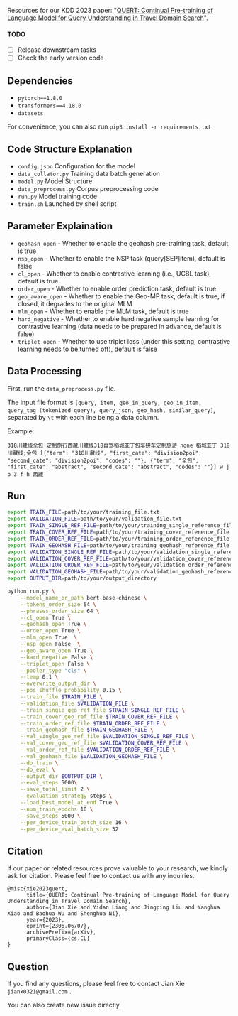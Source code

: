 Resources for our KDD 2023 paper: "[QUERT: Continual Pre-training of Language Model for Query Understanding in Travel Domain Search](https://arxiv.org/abs/2306.06707)".

#### TODO

- [ ] Release downstream tasks
- [ ] Check the early version code

## Dependencies

- `pytorch==1.8.0`
- `transformers==4.18.0`
- `datasets`

For convenience, you can also run `pip3 install -r requirements.txt`

## Code Structure Explanation


- `config.json` Configuration for the model
- `data_collator.py` Training data batch generation
- `model.py` Model Structure
- `data_preprocess.py` Corpus preprocessing code
- `run.py` Model training code
- `train.sh` Launched by shell script

## Parameter Explaination
- `geohash_open` - Whether to enable the geohash pre-training task, default is true
- `nsp_open` - Whether to enable the NSP task (query[SEP]item), default is false
- `cl_open` - Whether to enable contrastive learning (i.e., UCBL task), default is true
- `order_open` - Whether to enable order prediction task, default is true
- `geo_aware_open` - Whether to enable the Geo-MP task, default is true, if closed, it degrades to the original MLM
- `mlm_open` - Whether to enable the MLM task, default is true
- `hard_negative` - Whether to enable hard negative sample learning for contrastive learning (data needs to be prepared in advance, default is false)
- `triplet_open` - Whether to use triplet loss (under this setting, contrastive learning needs to be turned off), default is false

## Data Processing
First, run the `data_preprocess.py` file. 

The input file format is `[query, item, geo_in_query, geo_in_item, query_tag (tokenized query), query_json, geo_hash, similar_query]`, separated by `\t` with each line being a data column.

Example: 

`318川藏线全包 定制旅行西藏川藏线318自驾稻城亚丁包车拼车定制旅游 none 稻城亚丁 318川藏线;全包 [{"term": "318川藏线", "first_cate": "division2poi", "second_cate": "division2poi", "codes": ""}, {"term": "全包", "first_cate": "abstract", "second_cate": "abstract", "codes": ""}] w j p 3 f h 西藏`

## Run

```bash
export TRAIN_FILE=path/to/your/training_file.txt
export VALIDATION_FILE=path/to/your/validation_file.txt
export TRAIN_SINGLE_REF_FILE=path/to/your/training_single_reference_file.txt
export TRAIN_COVER_REF_FILE=path/to/your/training_cover_reference_file.txt
export TRAIN_ORDER_REF_FILE=path/to/your/training_order_reference_file.txt
export TRAIN_GEOHASH_FILE=path/to/your/training_geohash_reference_file.txt
export VALIDATION_SINGLE_REF_FILE=path/to/your/validation_single_reference_file.txt
export VALIDATION_COVER_REF_FILE=path/to/your/validation_cover_reference_file.txt
export VALIDATION_ORDER_REF_FILE=path/to/your/validation_order_reference_file.txt
export VALIDATION_GEOHASH_FILE=path/to/your/validation_geohash_reference_file.txt
export OUTPUT_DIR=path/to/your/output_directory

python run.py \
    --model_name_or_path bert-base-chinese \
    --tokens_order_size 64 \
    --phrases_order_size 64 \
    --cl_open True \
    --geohash_open True \
    --order_open True \
    --mlm_open True  \
    --nsp_open False  \
    --geo_aware_open True \
    --hard_negative False \
    --triplet_open False \
    --pooler_type "cls" \
    --temp 0.1 \
    --overwrite_output_dir \
    --pos_shuffle_probability 0.15 \
    --train_file $TRAIN_FILE \
    --validation_file $VALIDATION_FILE \
    --train_single_geo_ref_file $TRAIN_SINGLE_REF_FILE \
    --train_cover_geo_ref_file $TRAIN_COVER_REF_FILE \
    --train_order_ref_file $TRAIN_ORDER_REF_FILE \
    --train_geohash_file $TRAIN_GEOHASH_FILE \
    --val_single_geo_ref_file $VALIDATION_SINGLE_REF_FILE \
    --val_cover_geo_ref_file $VALIDATION_COVER_REF_FILE \
    --val_order_ref_file $VALIDATION_ORDER_REF_FILE \
    --val_geohash_file $VALIDATION_GEOHASH_FILE \
    --do_train \
    --do_eval \
    --output_dir $OUTPUT_DIR \
    --eval_steps 5000\
    --save_total_limit 2 \
    --evaluation_strategy steps \
    --load_best_model_at_end True \
    --num_train_epochs 10 \
    --save_steps 5000 \
    --per_device_train_batch_size 16 \
    --per_device_eval_batch_size 32
```

## Citation

If our paper or related resources prove valuable to your research, we kindly ask for citation. Please feel free to contact us with any inquiries.

```
@misc{xie2023quert,
      title={QUERT: Continual Pre-training of Language Model for Query Understanding in Travel Domain Search}, 
      author={Jian Xie and Yidan Liang and Jingping Liu and Yanghua Xiao and Baohua Wu and Shenghua Ni},
      year={2023},
      eprint={2306.06707},
      archivePrefix={arXiv},
      primaryClass={cs.CL}
}
```

## Question

If you find any questions, please feel free to contact Jian Xie `jianx0321@gmail.com` .  

You can also create new issue directly.

